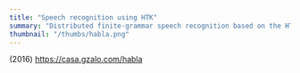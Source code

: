 ```yaml
---
title: "Speech recognition using HTK"
summary: "Distributed finite-grammar speech recognition based on the HTK toolkit. Developed as a final project for an university class. Uses JSRecorder and Web Audio API to capture microphone audio from the computer."
thumbnail: "/thumbs/habla.png"
---
```

(2016) https://casa.gzalo.com/habla
